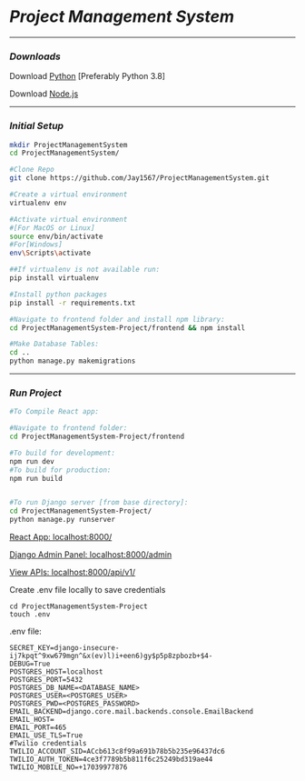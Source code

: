 # _Project Management System_

---
### _Downloads_

Download [Python](https://www.python.org/downloads/release/python-397/)  [Preferably Python 3.8]

Download [Node.js](https://nodejs.org/en/)

---
### _Initial Setup_ 
```bash
mkdir ProjectManagementSystem 
cd ProjectManagementSystem/

#Clone Repo
git clone https://github.com/Jay1567/ProjectManagementSystem.git

#Create a virtual environment 
virtualenv env

#Activate virtual environment
#[For MacOS or Linux]
source env/bin/activate
#For[Windows]
env\Scripts\activate

##If virtualenv is not available run:
pip install virtualenv

#Install python packages
pip install -r requirements.txt 

#Navigate to frontend folder and install npm library:
cd ProjectManagementSystem-Project/frontend && npm install

#Make Database Tables:
cd ..
python manage.py makemigrations

```

---
### _Run Project_ 

```bash
#To Compile React app:

#Navigate to frontend folder:
cd ProjectManagementSystem-Project/frontend

#To build for development:
npm run dev
#To build for production:
npm run build


#To run Django server [from base directory]:
cd ProjectManagementSystem-Project/
python manage.py runserver
```

[React App: localhost:8000/](localhost:8000/)

[Django Admin Panel: localhost:8000/admin](localhost:8000/admin)

[View APIs: localhost:8000/api/v1/](localhost:8000/api/v1/)

Create .env file locally to save credentials 
```shell
cd ProjectManagementSystem-Project
touch .env 
```

.env file:
```shell
SECRET_KEY=django-insecure-ij7kpqt^9xw679mgn^&x(ev)l)i+een6)gy$p5p8zpbozb+$4-
DEBUG=True
POSTGRES_HOST=localhost
POSTGRES_PORT=5432
POSTGRES_DB_NAME=<DATABASE_NAME>
POSTGRES_USER=<POSTGRES_USER>
POSTGRES_PWD=<POSTGRES_PASSWORD>
EMAIL_BACKEND=django.core.mail.backends.console.EmailBackend
EMAIL_HOST=
EMAIL_PORT=465
EMAIL_USE_TLS=True
#Twilio credentials
TWILIO_ACCOUNT_SID=ACcb613c8f99a691b78b5b235e96437dc6
TWILIO_AUTH_TOKEN=4ce3f7789b5b811f6c25249bd319ae44
TWILIO_MOBILE_NO=+17039977876
```